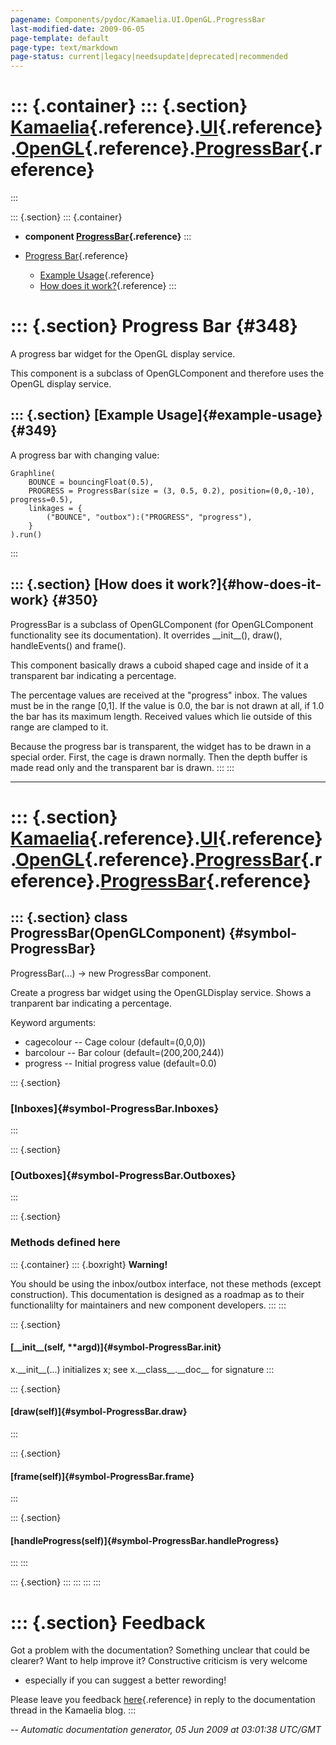 ```yaml
---
pagename: Components/pydoc/Kamaelia.UI.OpenGL.ProgressBar
last-modified-date: 2009-06-05
page-template: default
page-type: text/markdown
page-status: current|legacy|needsupdate|deprecated|recommended
---
```

::: {.container}
::: {.section}
[Kamaelia](/Components/pydoc/Kamaelia.html){.reference}.[UI](/Components/pydoc/Kamaelia.UI.html){.reference}.[OpenGL](/Components/pydoc/Kamaelia.UI.OpenGL.html){.reference}.[ProgressBar](/Components/pydoc/Kamaelia.UI.OpenGL.ProgressBar.html){.reference}
=============================================================================================================================================================================================================================================================
:::

::: {.section}
::: {.container}
-   **component
    [ProgressBar](/Components/pydoc/Kamaelia.UI.OpenGL.ProgressBar.ProgressBar.html){.reference}**
:::

-   [Progress Bar](#348){.reference}
    -   [Example Usage](#349){.reference}
    -   [How does it work?](#350){.reference}
:::

::: {.section}
Progress Bar {#348}
============

A progress bar widget for the OpenGL display service.

This component is a subclass of OpenGLComponent and therefore uses the
OpenGL display service.

::: {.section}
[Example Usage]{#example-usage} {#349}
-------------------------------

A progress bar with changing value:

``` {.literal-block}
Graphline(
    BOUNCE = bouncingFloat(0.5),
    PROGRESS = ProgressBar(size = (3, 0.5, 0.2), position=(0,0,-10), progress=0.5),
    linkages = {
        ("BOUNCE", "outbox"):("PROGRESS", "progress"),
    }
).run()
```
:::

::: {.section}
[How does it work?]{#how-does-it-work} {#350}
--------------------------------------

ProgressBar is a subclass of OpenGLComponent (for OpenGLComponent
functionality see its documentation). It overrides \_\_init\_\_(),
draw(), handleEvents() and frame().

This component basically draws a cuboid shaped cage and inside of it a
transparent bar indicating a percentage.

The percentage values are received at the \"progress\" inbox. The values
must be in the range \[0,1\]. If the value is 0.0, the bar is not drawn
at all, if 1.0 the bar has its maximum length. Received values which lie
outside of this range are clamped to it.

Because the progress bar is transparent, the widget has to be drawn in a
special order. First, the cage is drawn normally. Then the depth buffer
is made read only and the transparent bar is drawn.
:::
:::

------------------------------------------------------------------------

::: {.section}
[Kamaelia](/Components/pydoc/Kamaelia.html){.reference}.[UI](/Components/pydoc/Kamaelia.UI.html){.reference}.[OpenGL](/Components/pydoc/Kamaelia.UI.OpenGL.html){.reference}.[ProgressBar](/Components/pydoc/Kamaelia.UI.OpenGL.ProgressBar.html){.reference}.[ProgressBar](/Components/pydoc/Kamaelia.UI.OpenGL.ProgressBar.ProgressBar.html){.reference}
==========================================================================================================================================================================================================================================================================================================================================================

::: {.section}
class ProgressBar(OpenGLComponent) {#symbol-ProgressBar}
----------------------------------

ProgressBar(\...) -\> new ProgressBar component.

Create a progress bar widget using the OpenGLDisplay service. Shows a
tranparent bar indicating a percentage.

Keyword arguments:

-   cagecolour \-- Cage colour (default=(0,0,0))
-   barcolour \-- Bar colour (default=(200,200,244))
-   progress \-- Initial progress value (default=0.0)

::: {.section}
### [Inboxes]{#symbol-ProgressBar.Inboxes}
:::

::: {.section}
### [Outboxes]{#symbol-ProgressBar.Outboxes}
:::

::: {.section}
### Methods defined here

::: {.container}
::: {.boxright}
**Warning!**

You should be using the inbox/outbox interface, not these methods
(except construction). This documentation is designed as a roadmap as to
their functionalilty for maintainers and new component developers.
:::
:::

::: {.section}
#### [\_\_init\_\_(self, \*\*argd)]{#symbol-ProgressBar.__init__}

x.\_\_init\_\_(\...) initializes x; see x.\_\_class\_\_.\_\_doc\_\_ for
signature
:::

::: {.section}
#### [draw(self)]{#symbol-ProgressBar.draw}
:::

::: {.section}
#### [frame(self)]{#symbol-ProgressBar.frame}
:::

::: {.section}
#### [handleProgress(self)]{#symbol-ProgressBar.handleProgress}
:::
:::

::: {.section}
:::
:::
:::
:::

::: {.section}
Feedback
========

Got a problem with the documentation? Something unclear that could be
clearer? Want to help improve it? Constructive criticism is very welcome
- especially if you can suggest a better rewording!

Please leave you feedback
[here](../../../cgi-bin/blog/blog.cgi?rm=viewpost&nodeid=1142023701){.reference}
in reply to the documentation thread in the Kamaelia blog.
:::

*\-- Automatic documentation generator, 05 Jun 2009 at 03:01:38 UTC/GMT*
